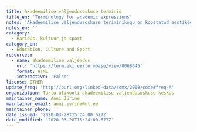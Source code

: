 ```yaml
---
title: Akadeemilise väljendusoskuse terminid
title_en: 'Terminology for academic expressions'
notes: 'Akadeemilise väljendusoskuse teriminikogu on koostatud eestikeelse terminoloogia sihtstipendiumi toel. Terminikogu on koostamist alustati 2016. aastal Tartu ülikooli akadeemilise väljendusoskuse keskuses ja seda täiendatakse jooksvalt. Terminikogu on mõeldud kasutamiseks kõigile, kes kirjutavad akadeemilisi tekste või teadustekste või õpetavad nende kirjutamist.'
notes_en: ''
category:
  - Haridus, kultuur ja sport
category_en:
  - Education, Culture and Sport
resources:
  - name: akadeemiline valjendus
    url: 'https://term.eki.ee/termbase/view/8068645'
    format: HTML
    interactive: 'False'
license: OTHER
update_freq: 'http://purl.org/linked-data/sdmx/2009/code#freq-A'
organization: Tartu ülikooli akadeemilise väljendusoskuse keskus
maintainer_name: Anni Jürine
maintainer_email: anni.jyrine@ut.ee
maintainer_phone: ''
date_issued: '2020-03-28T15:24:00.677Z'
date_modified: '2020-03-28T15:24:00.677Z'
---
```

